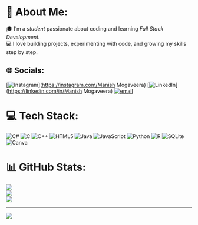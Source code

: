 # 💫 About Me:
🎓 I’m a *student* passionate about coding and learning *Full Stack Development*.  <br>💻 I love building projects, experimenting with code, and growing my skills step by step.


## 🌐 Socials:
[![Instagram](https://img.shields.io/badge/Instagram-%23E4405F.svg?logo=Instagram&logoColor=white)](https://instagram.com/Manish Mogaveera) [![LinkedIn](https://img.shields.io/badge/LinkedIn-%230077B5.svg?logo=linkedin&logoColor=white)](https://linkedin.com/in/Manish Mogaveera) [![email](https://img.shields.io/badge/Email-D14836?logo=gmail&logoColor=white)](mailto:manishkundapura63@gmail.com) 

# 💻 Tech Stack:
![C#](https://img.shields.io/badge/c%23-%23239120.svg?style=flat&logo=csharp&logoColor=white) ![C](https://img.shields.io/badge/c-%2300599C.svg?style=flat&logo=c&logoColor=white) ![C++](https://img.shields.io/badge/c++-%2300599C.svg?style=flat&logo=c%2B%2B&logoColor=white) ![HTML5](https://img.shields.io/badge/html5-%23E34F26.svg?style=flat&logo=html5&logoColor=white) ![Java](https://img.shields.io/badge/java-%23ED8B00.svg?style=flat&logo=openjdk&logoColor=white) ![JavaScript](https://img.shields.io/badge/javascript-%23323330.svg?style=flat&logo=javascript&logoColor=%23F7DF1E) ![Python](https://img.shields.io/badge/python-3670A0?style=flat&logo=python&logoColor=ffdd54) ![R](https://img.shields.io/badge/r-%23276DC3.svg?style=flat&logo=r&logoColor=white) ![SQLite](https://img.shields.io/badge/sqlite-%2307405e.svg?style=flat&logo=sqlite&logoColor=white) ![Canva](https://img.shields.io/badge/Canva-%2300C4CC.svg?style=flat&logo=Canva&logoColor=white)
# 📊 GitHub Stats:
![](https://github-readme-stats.vercel.app/api?username=ManishMogaveera&theme=merko&hide_border=false&include_all_commits=true&count_private=true)<br/>
![](https://nirzak-streak-stats.vercel.app/?user=ManishMogaveera&theme=merko&hide_border=false)<br/>
![](https://github-readme-stats.vercel.app/api/top-langs/?username=ManishMogaveera&theme=merko&hide_border=false&include_all_commits=true&count_private=true&layout=compact)

---
[![](https://visitcount.itsvg.in/api?id=ManishMogaveera&icon=0&color=0)](https://visitcount.itsvg.in)

<!-- Proudly created with GPRM ( https://gprm.itsvg.in ) -->
